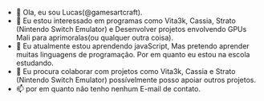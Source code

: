 - 👋 Ola, eu sou Lucas(@gamesartcraft).
- 👀 Eu estou interessado em programas como Vita3k, Cassia, Strato (Nintendo Switch Emulator) e Desenvolver projetos envolvendo GPUs Mali para aprimoralas(ou qualquer outra coisa).
- 🌱 Eu atualmente estou aprendendo javaScript, Mas pretendo aprender muitas linguagens de programação. Por em quanto eu estou na escola estudando.
- 💞️ Eu procura colaborar com projetos como Vita3k, Cassia e Strato (Nintendo Switch Emulator) possívelmente posso apoiar outros projetos.
- 📫 por em quanto não tenho nenhum E-mail de contato.
